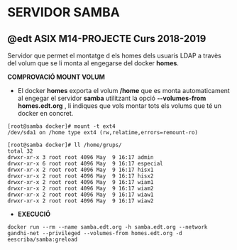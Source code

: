 # SERVIDOR SAMBA

## @edt ASIX M14-PROJECTE Curs 2018-2019

Servidor que permet el montatge d els homes dels usuaris LDAP a travès del volum que se li monta al engegarse del docker **homes**.

**COMPROVACIÓ MOUNT VOLUM**

* El docker **homes** exporta el volum **/home** que es monta automaticament al engegar el servidor **samba** utilitzant la opció 
**--volumes-from homes.edt.org** , li indiques que vols montar tots els volums que té un docker en concret. 

```
[root@samba docker]# mount -t ext4
/dev/sda1 on /home type ext4 (rw,relatime,errors=remount-ro)
```

```
[root@samba docker]# ll /home/grups/
total 32
drwxr-xr-x 3 root root 4096 May  9 16:17 admin
drwxr-xr-x 6 root root 4096 May  9 16:17 especial
drwxr-xr-x 2 root root 4096 May  9 16:17 hisx1
drwxr-xr-x 2 root root 4096 May  9 16:17 hisx2
drwxr-xr-x 2 root root 4096 May  9 16:17 wiam1
drwxr-xr-x 2 root root 4096 May  9 16:17 wiam2
drwxr-xr-x 2 root root 4096 May  9 16:17 wiaw1
drwxr-xr-x 2 root root 4096 May  9 16:17 wiaw2
```


* **EXECUCIÓ**

```
docker run --rm --name samba.edt.org -h samba.edt.org --network gandhi-net --privileged --volumes-from homes.edt.org -d eescriba/samba:greload

```

